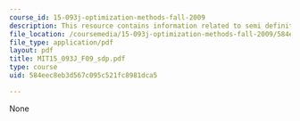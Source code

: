 ```yaml
---
course_id: 15-093j-optimization-methods-fall-2009
description: This resource contains information related to semi definite programming.
file_location: /coursemedia/15-093j-optimization-methods-fall-2009/584eec8eb3d567c095c521fc8981dca5_MIT15_093J_F09_sdp.pdf
file_type: application/pdf
layout: pdf
title: MIT15_093J_F09_sdp.pdf
type: course
uid: 584eec8eb3d567c095c521fc8981dca5

---
```

None
